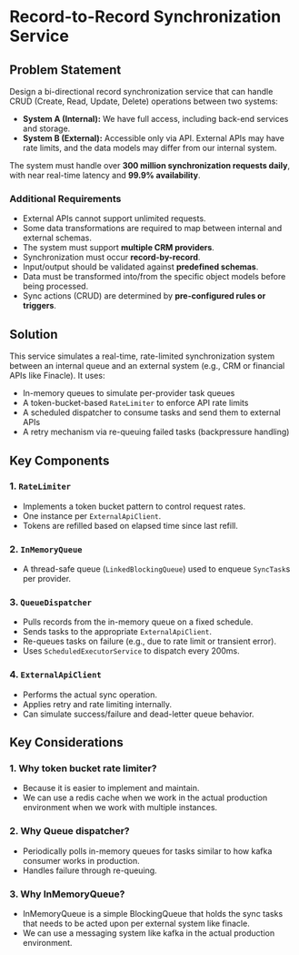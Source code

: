 # Record-to-Record Synchronization Service

## Problem Statement

Design a bi-directional record synchronization service that can handle CRUD (Create, Read, Update, Delete) operations between two systems:

- **System A (Internal):** We have full access, including back-end services and storage.
- **System B (External):** Accessible only via API. External APIs may have rate limits, and the data models may differ from our internal system.

The system must handle over **300 million synchronization requests daily**, with near real-time latency and **99.9% availability**.

### Additional Requirements
- External APIs cannot support unlimited requests.
- Some data transformations are required to map between internal and external schemas.
- The system must support **multiple CRM providers**.
- Synchronization must occur **record-by-record**.
- Input/output should be validated against **predefined schemas**.
- Data must be transformed into/from the specific object models before being processed.
- Sync actions (CRUD) are determined by **pre-configured rules or triggers**.

## Solution

This service simulates a real-time, rate-limited synchronization system between an internal queue and an external system (e.g., CRM or financial APIs like Finacle). It uses:

- In-memory queues to simulate per-provider task queues
- A token-bucket-based `RateLimiter` to enforce API rate limits
- A scheduled dispatcher to consume tasks and send them to external APIs
- A retry mechanism via re-queuing failed tasks (backpressure handling)

## Key Components

### 1. `RateLimiter`
- Implements a token bucket pattern to control request rates.
- One instance per `ExternalApiClient`.
- Tokens are refilled based on elapsed time since last refill.

### 2. `InMemoryQueue`
- A thread-safe queue (`LinkedBlockingQueue`) used to enqueue `SyncTask`s per provider.

### 3. `QueueDispatcher`
- Pulls records from the in-memory queue on a fixed schedule.
- Sends tasks to the appropriate `ExternalApiClient`.
- Re-queues tasks on failure (e.g., due to rate limit or transient error).
- Uses `ScheduledExecutorService` to dispatch every 200ms.

### 4. `ExternalApiClient`
- Performs the actual sync operation.
- Applies retry and rate limiting internally.
- Can simulate success/failure and dead-letter queue behavior.

## Key Considerations

### 1. Why token bucket rate limiter?
- Because it is easier to implement and maintain.
- We can use a redis cache when we work in the actual production environment when we work with multiple instances.

### 2. Why Queue dispatcher?
- Periodically polls in-memory queues for tasks similar to how kafka consumer works in production.
- Handles failure through re-queuing.

### 3. Why InMemoryQueue?
- InMemoryQueue is a simple BlockingQueue that holds the sync tasks that needs to be acted upon per external system like finacle.
- We can use a messaging system like kafka in the actual production environment.

